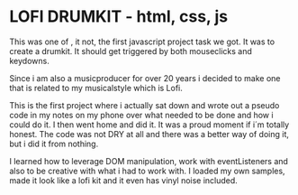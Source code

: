 # LOFI DRUMKIT - html, css, js

This was one of , it not, the first javascript project task we got.
It was to create a drumkit. It should get triggered by both mouseclicks and keydowns.

Since i am also a musicproducer for over 20 years i decided to make one that is related to my musicalstyle which is Lofi.

This is the first project where i actually sat down and wrote out a pseudo code in my notes on my phone over what needed to be done and how i could do it. I then went home and did it. It was a proud moment if i´m totally honest.
The code was not DRY at all and there was a better way of doing it, but i did it from nothing.

I learned how to leverage DOM manipulation, work with eventListeners and also to be creative with what i had to work with.
I loaded my own samples, made it look like a lofi kit and it even has vinyl noise included.

